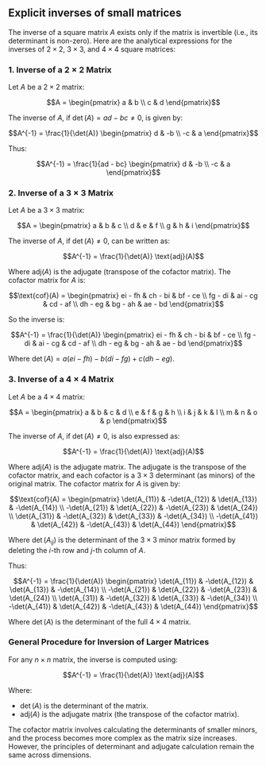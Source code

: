 ## Explicit inverses of small matrices

The inverse of a square matrix $A$ exists only if the matrix is invertible (i.e., its determinant is non-zero). Here are the analytical expressions for the inverses of $2 \times 2$, $3 \times 3$, and $4 \times 4$ square matrices:

### 1. **Inverse of a $2 \times 2$ Matrix**  
Let $A$ be a $2 \times 2$ matrix:

$$A = \begin{pmatrix} a & b \\ 
c & d \end{pmatrix}$$

The inverse of $A$, if $\det(A) = ad - bc \neq 0$, is given by:

$$A^{-1} = \frac{1}{\det(A)} \begin{pmatrix} d & -b \\
-c & a \end{pmatrix}$$

Thus:

$$A^{-1} = \frac{1}{ad - bc} \begin{pmatrix} d & -b \\
-c & a \end{pmatrix}$$

### 2. **Inverse of a $3 \times 3$ Matrix**  
Let $A$ be a $3 \times 3$ matrix:

$$A = \begin{pmatrix} a & b & c \\ d & e & f \\ g & h & i \end{pmatrix}$$

The inverse of $A$, if $\det(A) \neq 0$, can be written as:

$$A^{-1} = \frac{1}{\det(A)} \text{adj}(A)$$

Where $\text{adj}(A)$ is the adjugate (transpose of the cofactor matrix). The cofactor matrix for $A$ is:

$$\text{cof}(A) = \begin{pmatrix}
ei - fh & ch - bi & bf - ce \\
fg - di & ai - cg & cd - af \\
dh - eg & bg - ah & ae - bd
\end{pmatrix}$$

So the inverse is:

$$A^{-1} = \frac{1}{\det(A)} \begin{pmatrix}
ei - fh & ch - bi & bf - ce \\
fg - di & ai - cg & cd - af \\
dh - eg & bg - ah & ae - bd
\end{pmatrix}$$

Where $\det(A) = a(ei - fh) - b(di - fg) + c(dh - eg)$.

### 3. **Inverse of a $4 \times 4$ Matrix**  
Let $A$ be a $4 \times 4$ matrix:

$$A = \begin{pmatrix}
a & b & c & d \\
e & f & g & h \\
i & j & k & l \\
m & n & o & p
\end{pmatrix}$$

The inverse of $A$, if $\det(A) \neq 0$, is also expressed as:

$$A^{-1} = \frac{1}{\det(A)} \text{adj}(A)$$

Where $\text{adj}(A)$ is the adjugate matrix. The adjugate is the transpose of the cofactor matrix, and each cofactor is a $3 \times 3$ determinant (as minors) of the original matrix. The cofactor matrix for $A$ is given by:

$$\text{cof}(A) = \begin{pmatrix}
\det(A_{11}) & -\det(A_{12}) & \det(A_{13}) & -\det(A_{14}) \\
-\det(A_{21}) & \det(A_{22}) & -\det(A_{23}) & \det(A_{24}) \\
\det(A_{31}) & -\det(A_{32}) & \det(A_{33}) & -\det(A_{34}) \\
-\det(A_{41}) & \det(A_{42}) & -\det(A_{43}) & \det(A_{44})
\end{pmatrix}$$

Where $\det(A_{ij})$ is the determinant of the $3 \times 3$ minor matrix formed by deleting the $i$-th row and $j$-th column of $A$.

Thus:

$$A^{-1} = \frac{1}{\det(A)} \begin{pmatrix}
\det(A_{11}) & -\det(A_{12}) & \det(A_{13}) & -\det(A_{14}) \\
-\det(A_{21}) & \det(A_{22}) & -\det(A_{23}) & \det(A_{24}) \\
\det(A_{31}) & -\det(A_{32}) & \det(A_{33}) & -\det(A_{34}) \\
-\det(A_{41}) & \det(A_{42}) & -\det(A_{43}) & \det(A_{44})
\end{pmatrix}$$

Where $\det(A)$ is the determinant of the full $4 \times 4$ matrix.

### General Procedure for Inversion of Larger Matrices
For any $n \times n$ matrix, the inverse is computed using:

$$A^{-1} = \frac{1}{\det(A)} \text{adj}(A)$$

Where:
- $\det(A)$ is the determinant of the matrix.
- $\text{adj}(A)$ is the adjugate matrix (the transpose of the cofactor matrix).

The cofactor matrix involves calculating the determinants of smaller minors, and the process becomes more complex as the matrix size increases. However, the principles of determinant and adjugate calculation remain the same across dimensions.

